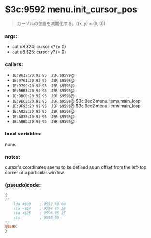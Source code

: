 ﻿

# $3c:9592 menu.init_cursor_pos
> カーソルの位置を初期化する。((x, y) = (0, 0))

### args:
+	out	u8 $24: cursor x? (= 0)
+	out u8 $25: cursor y? (= 0)

### callers:
+	`1E:9632:20 92 95  JSR $9592`@
+	`1E:9761:20 92 95  JSR $9592`@
+	`1E:9799:20 92 95  JSR $9592`@
+	`1E:9BB5:20 92 95  JSR $9592`@
+	`1E:9BCD:20 92 95  JSR $9592`@
+	`1E:9EC2:20 92 95  JSR $9592`@ $3c:9ec2 menu.items.main_loop
+	`1E:9F95:20 92 95  JSR $9592`@ $3c:9ec2 menu.items.main_loop
+	`1E:A02E:20 92 95  JSR $9592`@
+	`1E:A83B:20 92 95  JSR $9592`@
+	`1E:A8BD:20 92 95  JSR $9592`@

### local variables:
none.

### notes:
cursor's coordinates seems to be defined as an offset from the left-top corner of a particular window.

### (pseudo)code:
```js
{
/*
    lda #$00    ; 9592 A9 00
    sta <$24    ; 9594 85 24
    sta <$25    ; 9596 85 25
    rts         ; 9598 60
*/
$9599:
}
```



